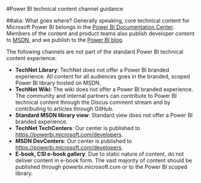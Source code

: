 <properties title="" pageTitle="Power BI technical content channel guidance" description="Describes the Microsoft content channels that employees, partners, and community contributors should use for publishing Power BI technical content." metaKeywords="" services="" solutions="" documentationCenter="" authors="mblythe" videoId="" scriptId="" manager="dongill" />

<tags ms.service="contributor-guide" ms.devlang="" ms.topic="article" ms.tgt_pltfrm="" ms.workload="" ms.date="09/01/2015" ms.author="mblythe" />

#Power BI technical content channel guidance

##aka: What goes where?
Generally speaking, core technical content for Microsoft Power BI belongs in the [Power BI Documentation Center](https://powerbi.microsoft.com/documentation). Members of the content and product teams also publish developer content to [MSDN](https://msdn.microsoft.com/en-us/library/dn877544.aspx), and we publish to the [Power BI blog](http://blogs.msdn.com/b/powerbi/). 

The following channels are not part of the standard Power BI technical content experience:

- **TechNet Library**: TechNet does not offer a Power BI branded experience. All content for all audiences goes in the branded, scoped Power BI library hosted on MSDN.
- **TechNet Wiki**: The wiki does not offer a Power BI branded experience. The community and internal partners can contribute to Power BI technical content through the Discus comment stream and by contributing to articles through GitHub.
- **Standard MSDN library view**: Standard view does not offer a Power BI branded experience.
- **TechNet TechCenters**: Our center is published to https://powerbi.microsoft.com/developers.
- **MSDN DevCenters**: Our center is published to https://powerbi.microsoft.com/developers.
- **E-book, CSI e-book gallery**: Due to static nature of content, do not deliver content in e-book form. The vast majority of content should be published through powerbi.microsoft.com or to the Power BI scoped library.
